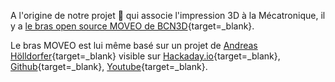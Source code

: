 A l'origine de notre projet 🦾 qui associe l'impression 3D à la Mécatronique, il y a [le bras open source MOVEO de BCN3D](https://github.com/BCN3D/BCN3D-Moveo){target=_blank}.

Le bras MOVEO est lui même basé sur un projet de [Andreas Hölldorfer](http://chaozlabs.blogspot.de/){target=_blank} visible sur [Hackaday.io](https://hackaday.io/project/3800-3d-printable-robot-arm){target=_blank}, [Github](https://github.com/4ndreas/BetaBots-Robot-Arm-Project/tree/master){target=_blank}, [Youtube](https://www.youtube.com/channel/UCeFKz1UJUd5YuxS1ZikqYwA){target=_blank}.
